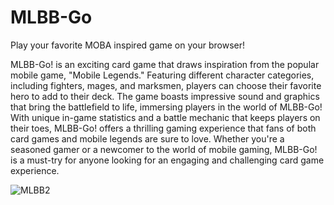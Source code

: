 # MLBB-Go
 Play your favorite MOBA inspired game on your browser!

MLBB-Go! is an exciting card game that draws inspiration from the popular mobile game, "Mobile Legends." Featuring different character categories, including fighters, mages, and marksmen, players can choose their favorite hero to add to their deck. The game boasts impressive sound and graphics that bring the battlefield to life, immersing players in the world of MLBB-Go! With unique in-game statistics and a battle mechanic that keeps players on their toes, MLBB-Go! offers a thrilling gaming experience that fans of both card games and mobile legends are sure to love. Whether you're a seasoned gamer or a newcomer to the world of mobile gaming, MLBB-Go! is a must-try for anyone looking for an engaging and challenging card game experience.

![MLBB2](https://user-images.githubusercontent.com/61749438/230556219-ee84071f-0017-47e6-aa2e-92c043f2f01e.PNG)
